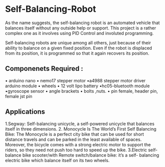 # Self-Balancing-Robot
As the name suggests, the self-balancing robot is an automated vehicle that balances itself without any outside help or support. This project is a rather complex one as it involves using PID Control and involuted programming. 

Self-balancing robots are unique among all others, just because of their ability to balance on a given fixed position. Even if the robot is displaced from its position, it is programmed so that it again recovers its position.
## Componenets Required :
• arduino nano
• nemo17 stepper motor •a4988 stepper motor driver arduino module
• wheels • 12 volt lipo battery •hc05-bluetooth module
•gyroscope sensor
• angle brackets
• bolts ,nuts. • pin female, header pin, female jst pin
## Applications
1.Segway: Self-balancing unicycle, a self-powered unicycle that balances itself in three dimensions.
2. Monocycle Is The World’s First Self Balancing Bike: The Monocycle is a perfect city bike that can be used for short distance travels and can be parked in the least available of spaces. Moreover, the bicycle comes with a strong electric motor to support the riders, so they need not push too hard to speed up the bike. 
3.Electric self-balance bike scooter/with Remote switch/balance bike: it’s a self- balancing electric bike which balance itself on its two wheels. 


